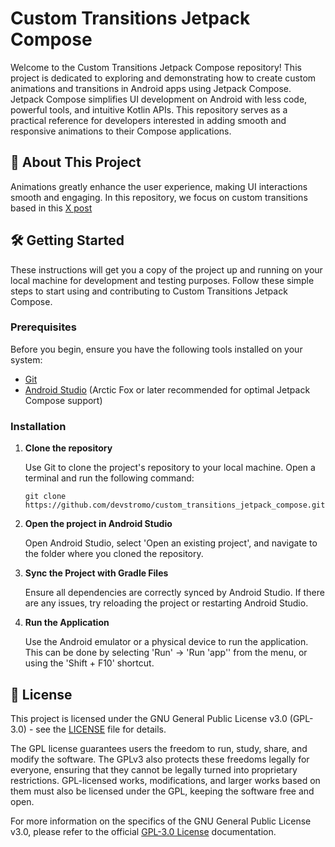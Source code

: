 # Custom Transitions Jetpack Compose

Welcome to the Custom Transitions Jetpack Compose repository! This project is dedicated to exploring and demonstrating how to create custom animations and transitions in Android apps using Jetpack Compose. Jetpack Compose simplifies UI development on Android with less code, powerful tools, and intuitive Kotlin APIs. This repository serves as a practical reference for developers interested in adding smooth and responsive animations to their Compose applications.

## 🚀 About This Project

Animations greatly enhance the user experience, making UI interactions smooth and engaging. In this repository, we focus on custom transitions based in this [X post](https://x.com/androiddevnotes/status/1781708316609048845) 

## 🛠️ Getting Started

These instructions will get you a copy of the project up and running on your local machine for development and testing purposes. Follow these simple steps to start using and contributing to Custom Transitions Jetpack Compose.

### Prerequisites

Before you begin, ensure you have the following tools installed on your system:

- [Git](https://git-scm.com/downloads)
- [Android Studio](https://developer.android.com/studio) (Arctic Fox or later recommended for optimal Jetpack Compose support)

### Installation

1. **Clone the repository**

   Use Git to clone the project's repository to your local machine. Open a terminal and run the following command:

   `git clone https://github.com/devstromo/custom_transitions_jetpack_compose.git`

2. **Open the project in Android Studio**

   Open Android Studio, select 'Open an existing project', and navigate to the folder where you cloned the repository.

3. **Sync the Project with Gradle Files**

   Ensure all dependencies are correctly synced by Android Studio. If there are any issues, try reloading the project or restarting Android Studio.

4. **Run the Application**

   Use the Android emulator or a physical device to run the application. This can be done by selecting 'Run' -> 'Run 'app'' from the menu, or using the 'Shift + F10' shortcut.

## 📄 License

This project is licensed under the GNU General Public License v3.0 (GPL-3.0) - see the [LICENSE](LICENSE) file for details.

The GPL license guarantees users the freedom to run, study, share, and modify the software. The GPLv3 also protects these freedoms legally for everyone, ensuring that they cannot be legally turned into proprietary restrictions. GPL-licensed works, modifications, and larger works based on them must also be licensed under the GPL, keeping the software free and open.

For more information on the specifics of the GNU General Public License v3.0, please refer to the official [GPL-3.0 License](https://www.gnu.org/licenses/gpl-3.0.en.html) documentation.
